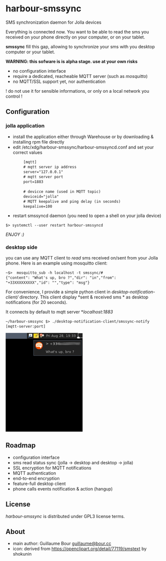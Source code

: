 # harbour-smssync
SMS synchronization daemon for Jolla devices

Everything is connected now. You want to be able to read the sms you received on your phone
directly on your computer, or on your tablet.

**smssync** fill this gap, allowing to synchronize your sms with you desktop computer or your tablet.



**WARNING: this sofware is is alpha stage. use at your own risks**

* no configuration interface
* require a dedicated, reacheable MQTT server (such as *mosquitto*)
* no MQTT/SSL support yet, nor authentication

! do not use it for sensible informations, or only on a local network you control !

## Configuration ##

### jolla application

* install the application either through Warehouse or by downloading & installing rpm file directly
* edit /etc/xdg/harbour-smssync/harbour-smssyncd.conf and set your correct values

```
        [mqtt]
        # mqtt server ip address
        server="127.0.0.1"
        # mqtt server port
        port=1883

        # devicce name (used in MQTT topic)
        deviceid="jolla"
        # MQTT keepalive and ping delay (in seconds)
        keepalive=100
```
* restart smssyncd daemon (you need to open a shell on your jolla device)
```
$> systemctl --user restart harbour-smssyncd
```

*ENJOY :)*

### desktop side

you can use any MQTT client to *read* sms received on/sent from your Jolla phone.
Here is an example using mosquitto client:
```
~$>  mosquitto_sub -h localhost -t smssync/#
{"content": "What's up, bro ?","dir": "in","from": "+33XXXXXXXXX","id": "","type": "msg"}

```


For convenience, I provide a simple python client in *desktop-notification-client/* directory.
This client display *sent & received sms * as desktop notifications (for 20 seconds).

It connects by default to mqtt server **localhost:1883*


```
~/harbour-smssync $> ./desktop-notification-client/smssync-notify [mqtt-server:port]
```

![smssync-notify](https://raw.githubusercontent.com/gbour/harbour-smssync/master/desktop-notification-client/resources/screenshot.png)

## Roadmap

* configuration interface
* sms read status sync (jolla -> desktop and desktop -> jolla)
* SSL encryption for MQTT notifications
* MQTT authentication
* end-to-end encryption
* feature-full desktop client
* phone calls events notification & action (hangup)

## License

*harbour-smssync* is distributed under GPL3 license terms.

## About

* main author: Guillaume Bour <guillaume@bour.cc>
* icon: derived from https://openclipart.org/detail/77119/smstext by shokunin
